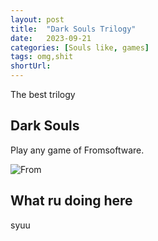 ```yaml
---
layout: post
title:  "Dark Souls Trilogy"
date:   2023-09-21
categories: [Souls like, games]
tags: omg,shit
shortUrl: 
---
```

The best trilogy

Dark Souls
----------------
Play any game of Fromsoftware.

![From](https://static1.thegamerimages.com/wordpress/wp-content/uploads/2023/03/fromsoftware-souls-games-ranked.jpg?q=50&fit=contain&w=943&h=500&dpr=1.5)



What ru doing here
----------------
syuu

